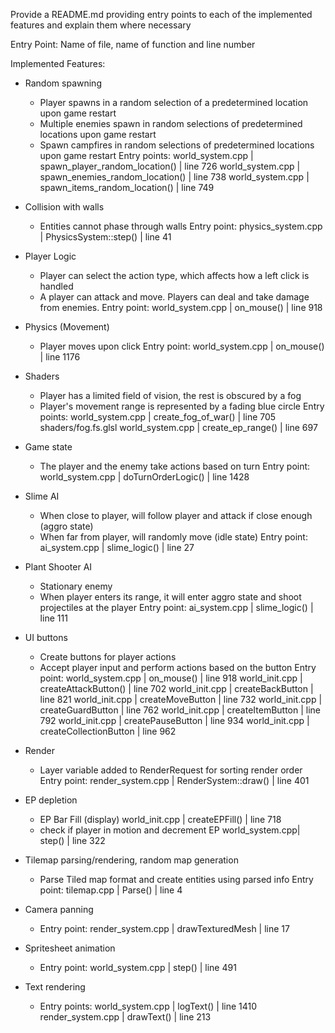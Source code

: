 Provide a README.md providing entry points to each of the implemented features and
explain them where necessary

Entry Point: Name of file, name of function and line number

Implemented Features:
- Random spawning
    - Player spawns in a random selection of a predetermined location upon game restart
    - Multiple enemies spawn in random selections of predetermined locations upon game restart
    - Spawn campfires in random selections of predetermined locations upon game restart
    Entry points: 
world_system.cpp | spawn_player_random_location() | line 726
world_system.cpp | spawn_enemies_random_location() | line 738
world_system.cpp | spawn_items_random_location() | line 749

- Collision with walls
    - Entities cannot phase through walls
    Entry point: physics_system.cpp | PhysicsSystem::step() | line 41

- Player Logic
    - Player can select the action type, which affects how a left click is handled
    - A player can attack and move. Players can deal and take damage from enemies.
    Entry point: world_system.cpp | on_mouse() | line 918

- Physics (Movement)
    - Player moves upon click
    Entry point: world_system.cpp | on_mouse() | line 1176

- Shaders
    - Player has a limited field of vision, the rest is obscured by a fog
    - Player's movement range is represented by a fading blue circle
    Entry points: 
    world_system.cpp | create_fog_of_war() | line 705
    shaders/fog.fs.glsl
    world_system.cpp | create_ep_range() | line 697

- Game state
    - The player and the enemy take actions based on turn
    Entry point: world_system.cpp | doTurnOrderLogic() | line 1428

- Slime AI
    - When close to player, will follow player and attack if close enough (aggro state)
    - When far from player, will randomly move (idle state)
    Entry point: ai_system.cpp | slime_logic() | line 27
    
 - Plant Shooter AI
    - Stationary enemy
    - When player enters its range, it will enter aggro state and shoot projectiles at the player
    Entry point: ai_system.cpp | slime_logic() | line 111

- UI buttons
    - Create buttons for player actions
    - Accept player input and perform actions based on the button
    Entry point: world_system.cpp | on_mouse() | line 918
		world_init.cpp | createAttackButton() | line 702
		world_init.cpp | createBackButton | line 821
		world_init.cpp | createMoveButton | line 732
		world_init.cpp | createGuardButton | line 762
		world_init.cpp | createItemButton | line 792
		world_init.cpp | createPauseButton | line 934
		world_init.cpp | createCollectionButton | line 962

- Render 
    - Layer variable added to RenderRequest for sorting render order
    Entry point: render_system.cpp | RenderSystem::draw() | line 401

- EP depletion 
   - EP Bar Fill (display) world_init.cpp | createEPFill() | line 718
   - check if player in motion and decrement EP world_system.cpp| step() | line 322

- Tilemap parsing/rendering, random map generation
   - Parse Tiled map format and create entities using parsed info
   Entry point: tilemap.cpp | Parse() | line 4
   
- Camera panning
   - Entry point: render_system.cpp | drawTexturedMesh | line 17

- Spritesheet animation
   - Entry point: world_system.cpp | step() | line 491

- Text rendering
   - Entry points: 
   world_system.cpp | logText() | line 1410
   render_system.cpp | drawText() | line 213
